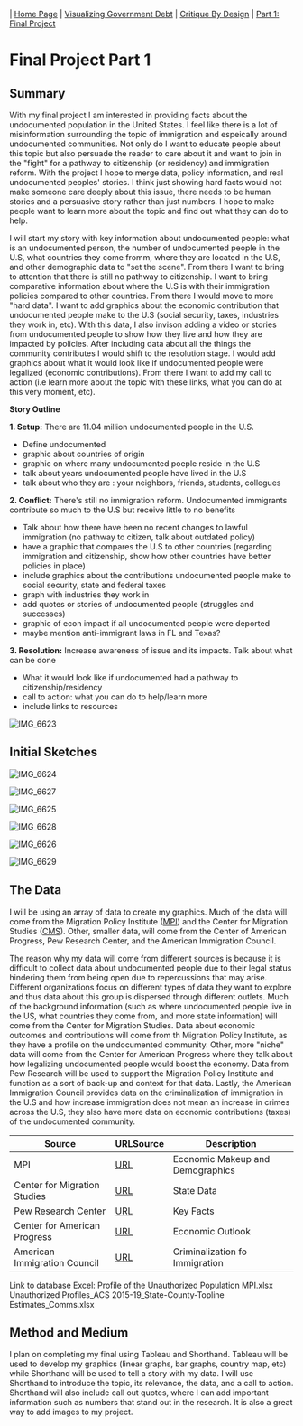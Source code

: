 | [Home Page](https://nataliah24.github.io/Hernandez-Berrios-Portfolio/) | [Visualizing Government Debt](datavisualization.md) | [Critique By Design](critiquebydesign.md) | [Part 1: Final Project](Part1FinalProject.md) 

# Final Project Part 1

## Summary ##
With my final project I am interested in providing facts about the undocumented population in the United States. I feel like there is a lot of misinformation surrounding the topic of immigration and espeically around undocumented communities. Not only do I want to educate people about this topic but also persuade the reader to care about it and want to join in the "fight" for a pathway to citizenship (or residency) and immigration reform. With the project I hope to merge data, policy information, and real undocumented peoples' stories. I think just showing hard facts would not make someone care deeply about this issue, there needs to be human stories and a persuasive story rather than just numbers. I hope to make people want to learn more about the topic and find out what they can do to help. 

I will start my story with key information about undocumented people: what is an undocumented person, the number of undocumented people in the U.S, what countries they come fromm, where they are located in the U.S, and other demographic data to "set the scene". From there I want to bring to attention that there is still no pathway to citizenship. I want to bring comparative information about where the U.S is with their immigration policies compared to other countries. From there I would move to more "hard data". I want to add graphics about the economic contribution that undocumented people make to the U.S (social security, taxes, industries they work in, etc). With this data, I also invison adding a video or stories from undocumented people to show how they live and how they are impacted by policies. After including data about all the things the community contributes I would shift to the resolution stage. I would add graphics about what it would look like if undocumented people were legalized (economic contributions). From there I want to add my call to action (i.e learn more about the topic with these links, what you can do at this very moment, etc). 

**Story Outline**

**1. Setup:** There are 11.04 million undocumented people in the U.S.
- Define undocumented
- graphic about countries of origin
- graphic on where many undocumented poeple reside in the U.S
- talk about years undocumented people have lived in the U.S
- talk about who they are : your neighbors, friends, students, collegues

**2. Conflict:** There's still no immigration reform. Undocumented immigrants contribute so much to the U.S but receive little to no benefits 
- Talk about how there have been no recent changes to lawful immigration (no pathway to citizen, talk about outdated policy)
- have a graphic that compares the U.S to other countries (regarding immigration and citizenship, show how other countries have better policies in place)
- include graphics about the contributions undocumented people make to social security, state and federal taxes
- graph with industries they work in
- add quotes or stories of undocumented people (struggles and successes)
- graphic of econ impact if all undocumented people were deported
- maybe mention anti-immigrant laws in FL and Texas?

**3. Resolution:** Increase awareness of issue and its impacts. Talk about what can be done 
- What it would look like if undocumented had a pathway to citizenship/residency
- call to action: what you can do to help/learn more
- include links to resources

![IMG_6623](https://github.com/nataliah24/Hernandez-Berrios-Portfolio/assets/156723081/615508fa-b18c-44c5-8973-3f9ee1073528)

## Initial Sketches ##
    
![IMG_6624](https://github.com/nataliah24/Hernandez-Berrios-Portfolio/assets/156723081/01c65d1d-b080-4593-845e-2a01266ac751)

![IMG_6627](https://github.com/nataliah24/Hernandez-Berrios-Portfolio/assets/156723081/5d82b082-cfc7-4357-aac3-401dd219f84f)

![IMG_6625](https://github.com/nataliah24/Hernandez-Berrios-Portfolio/assets/156723081/e2cac6a7-babf-406a-aef2-8c42904b6184)

![IMG_6628](https://github.com/nataliah24/Hernandez-Berrios-Portfolio/assets/156723081/43276e99-4c8d-4f48-926b-dc5be6957c11)

![IMG_6626](https://github.com/nataliah24/Hernandez-Berrios-Portfolio/assets/156723081/7c05c6f4-52a2-4a49-802f-67912b21b9b7)

![IMG_6629](https://github.com/nataliah24/Hernandez-Berrios-Portfolio/assets/156723081/722b3276-13bd-4f30-a346-b83443b48371)

## The Data ##
I will be using an array of data to create my graphics. Much of the data will come from the Migration Policy Institute ([MPI]([url](https://www.migrationpolicy.org/data/unauthorized-immigrant-population/state/US#)https://www.migrationpolicy.org/data/unauthorized-immigrant-population/state/US#)) and the Center for Migration Studies ([CMS]([url](https://cmsny.org/dataset-undocumented-immigrants-in-the-united-states-by-state-race-and-year-2010-2019/)https://cmsny.org/dataset-undocumented-immigrants-in-the-united-states-by-state-race-and-year-2010-2019/)). Other, smaller data, will come from the Center of American Progress, Pew Research Center, and the American Immigration Council.

The reason why my data will come from different sources is because it is difficult to collect data about undocumented people due to their legal status hindering them from being open due to repercussions that may arise.  Different organizations focus on different types of data they want to explore and thus data about this group is dispersed through different outlets. Much of the background information (such as where undocumented people live in the US, what countries they come from, and more state information) will come from the Center for Migration Studies. Data about economic outcomes and contributions will come from th Migration Policy Institute, as they have a profile on the undocumented community. Other, more "niche" data will come from the Center for American Progress where they talk about how legalizing undocumented people would boost the economy. Data from Pew Research will be used to support the Migration Policy Institute and function as a sort of back-up and context for that data. Lastly, the American Immigration Council provides data on the criminalization of immigration in the U.S and how increase immigration does not mean an increase in crimes across the U.S, they also have more data on economic contributions (taxes) of the undocumented community. 

Source        | URLSource                                                                                | Description
------------- | -----------------------------------------------------------------------------------------|------------------
MPI           |[URL](https://www.migrationpolicy.org/programs/us-immigration-policy-program-data-hub/unauthorized-immigrant-population-profiles)  | Economic Makeup and Demographics
Center for Migration Studies  | [URL](https://cmsny.org/dataset-undocumented-immigrants-in-the-united-states-by-state-race-and-year-2010-2019/) | State Data
Pew Research Center | [URL](https://www.pewresearch.org/short-reads/2023/11/16/what-we-know-about-unauthorized-immigrants-living-in-the-us/) | Key Facts 
Center for American Progress | [URL](https://www.americanprogress.org/article/citizenship-undocumented-immigrants-boost-u-s-economic-growth/) | Economic Outlook
American Immigration Council | [URL](https://www.americanimmigrationcouncil.org/research/criminalization-immigration-united-states) | Criminalization fo Immigration

Link to database Excel:
Profile of the Unauthorized Population MPI.xlsx
Unauthorized Profiles_ACS 2015-19_State-County-Topline Estimates_Comms.xlsx

## Method and Medium ##
I plan on completing my final using Tableau and Shorthand. Tableau will be used to develop my graphics (linear graphs, bar graphs, country map, etc) while Shorthand will be used to tell a story with my data. I will use Shorthand to introduce the topic, its relevance, the data, and a call to action. Shorthand will also include call out quotes, where I can add important information such as numbers that stand out in the research. It is also a great way to add images to my project. 




